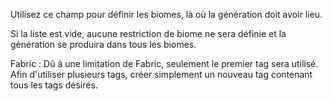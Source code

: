Utilisez ce champ pour définir les biomes, là où la génération doit avoir lieu.

Si la liste est vide, aucune restriction de biome ne sera définie et la génération se produira dans tous les biomes.

Fabric : Dû à une limitation de Fabric, seulement le premier tag sera utilisé. Afin d'utiliser plusieurs tags, créer simplement un nouveau tag contenant tous les tags désirés.